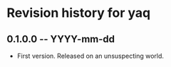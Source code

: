 # Revision history for yaq

## 0.1.0.0 -- YYYY-mm-dd

* First version. Released on an unsuspecting world.
